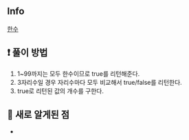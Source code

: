 ## Info
<a href="https://www.acmicpc.net/problem/1065" rel="nofollow">한수</a>

## ❗ 풀이 방법
1. 1~99까지는 모두 한수이므로 true를 리턴해준다.
2. 3자리수일 경우 자리수마다 모두 비교해서 true/false를 리턴한다.
3. true로 리턴된 값의 개수를 구한다.

## 🙂 새로 알게된 점

* 

